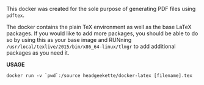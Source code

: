 This docker was created for the sole purpose of generating PDF files using `pdftex`.

The docker contains the plain TeX environment as well as the base LaTeX packages.  If you would like to add more packages, you should be able to do so by using this as your base image and RUNning `/usr/local/texlive/2015/bin/x86_64-linux/tlmgr` to add additional packages as you need it.

**USAGE**

    docker run -v `pwd`:/source headgeekette/docker-latex [filename].tex
